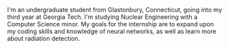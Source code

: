 I'm an undergraduate student from Glastonbury, Connecticut, going into my third year at Georgia Tech. I'm studying Nuclear Engineering with a Computer Science minor. My goals for the internship are to expand upon my coding skills and knowledge of neural networks, as well as learn more about radiation detection.